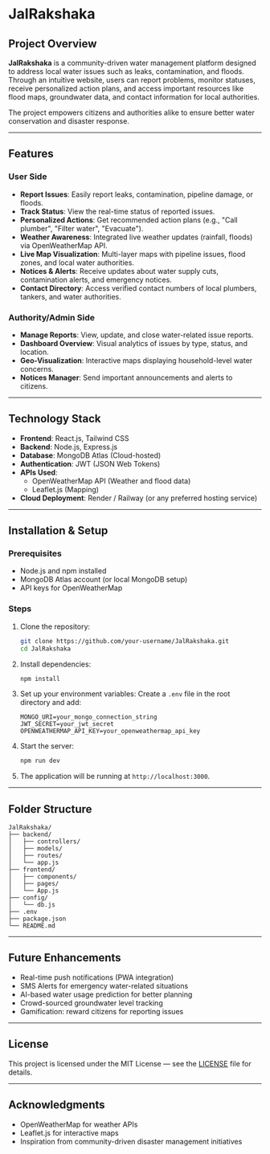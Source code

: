 # JalRakshaka

## Project Overview

**JalRakshaka** is a community-driven water management platform designed to address local water issues such as leaks, contamination, and floods. Through an intuitive website, users can report problems, monitor statuses, receive personalized action plans, and access important resources like flood maps, groundwater data, and contact information for local authorities.

The project empowers citizens and authorities alike to ensure better water conservation and disaster response.

---

## Features

### User Side
- **Report Issues**: Easily report leaks, contamination, pipeline damage, or floods.
- **Track Status**: View the real-time status of reported issues.
- **Personalized Actions**: Get recommended action plans (e.g., "Call plumber", "Filter water", "Evacuate").
- **Weather Awareness**: Integrated live weather updates (rainfall, floods) via OpenWeatherMap API.
- **Live Map Visualization**: Multi-layer maps with pipeline issues, flood zones, and local water authorities.
- **Notices & Alerts**: Receive updates about water supply cuts, contamination alerts, and emergency notices.
- **Contact Directory**: Access verified contact numbers of local plumbers, tankers, and water authorities.

### Authority/Admin Side
- **Manage Reports**: View, update, and close water-related issue reports.
- **Dashboard Overview**: Visual analytics of issues by type, status, and location.
- **Geo-Visualization**: Interactive maps displaying household-level water concerns.
- **Notices Manager**: Send important announcements and alerts to citizens.

---

## Technology Stack

- **Frontend**: React.js, Tailwind CSS
- **Backend**: Node.js, Express.js
- **Database**: MongoDB Atlas (Cloud-hosted)
- **Authentication**: JWT (JSON Web Tokens)
- **APIs Used**:
  - OpenWeatherMap API (Weather and flood data)
  - Leaflet.js (Mapping)
- **Cloud Deployment**: Render / Railway (or any preferred hosting service)

---

## Installation & Setup

### Prerequisites
- Node.js and npm installed
- MongoDB Atlas account (or local MongoDB setup)
- API keys for OpenWeatherMap

### Steps

1. Clone the repository:
   ```bash
   git clone https://github.com/your-username/JalRakshaka.git
   cd JalRakshaka
   ```

2. Install dependencies:
   ```bash
   npm install
   ```

3. Set up your environment variables:
   Create a `.env` file in the root directory and add:
   ```
   MONGO_URI=your_mongo_connection_string
   JWT_SECRET=your_jwt_secret
   OPENWEATHERMAP_API_KEY=your_openweathermap_api_key
   ```

4. Start the server:
   ```bash
   npm run dev
   ```

5. The application will be running at `http://localhost:3000`.

---

## Folder Structure

```
JalRakshaka/
├── backend/
│   ├── controllers/
│   ├── models/
│   ├── routes/
│   └── app.js
├── frontend/
│   ├── components/
│   ├── pages/
│   └── App.js
├── config/
│   └── db.js
├── .env
├── package.json
└── README.md
```

---

## Future Enhancements

- Real-time push notifications (PWA integration)
- SMS Alerts for emergency water-related situations
- AI-based water usage prediction for better planning
- Crowd-sourced groundwater level tracking
- Gamification: reward citizens for reporting issues

---

## License

This project is licensed under the MIT License — see the [LICENSE](LICENSE) file for details.

---

## Acknowledgments

- OpenWeatherMap for weather APIs
- Leaflet.js for interactive maps
- Inspiration from community-driven disaster management initiatives
